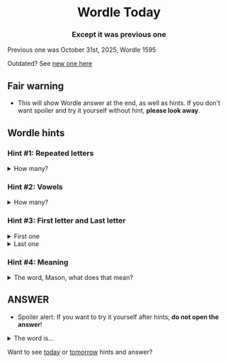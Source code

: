<h1 align="center">
Wordle Today
</h1>

<h3 align="center">
Except it was previous one
</h3>

Previous one was October 31st, 2025, Wordle 1595

Outdated? See [new one here](README.md)

## Fair warning
- This will show Wordle answer at the end, as well as hints. If you don't want spoiler and try it yourself without hint, **please look away**.

## Wordle hints

### Hint #1: Repeated letters
<details>
  <summary>How many?</summary>
  Zero repeated letters.
</details>

### Hint #2: Vowels
<details>
  <summary>How many?</summary>
  There are 2 vowels. 
</details>

### Hint #3: First letter and Last letter
<details>
  <summary>First one</summary>
  Begins with the letter "A"
</details>
<details>
  <summary>Last one</summary>
  Ends with the letter "R"
</details>

### Hint #4: Meaning
<details>
  <summary>The word, Mason, what does that mean?</summary>
  To regard with horror or detestation; to shrink back with shuddering from; to feel excessive repugnance toward; to detest to extremity; to loathe.
</details>

## ANSWER
- Spoiler alert: If you want to try it yourself after hints, **do not open the answer**!

<details>
  <summary>The word is...</summary>
  ABHOR
</details>

Want to see [today](README.md) or [tomorrow](TOMORROW.md) hints and answer?